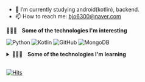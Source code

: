 - 🌱 I’m currently studying android(kotlin), backend.
- 📫 How to reach me: bjo6300@naver.com 

<b>🧑🏻‍💻 &nbsp;&nbsp; Some of the technologies I'm interesting</b></summary>

![Python](https://img.shields.io/badge/-Python-000000?style=flat&logo=python)
![Kotlin](https://img.shields.io/badge/-Kotlin-000000?style=flat&logo=Kotlin)
![GitHub](https://img.shields.io/badge/-GitHub-000000?style=flat&logo=github&logoColor=FFFFFF)
![MongoDB](https://img.shields.io/badge/-MongoDB-000000?style=flat&logo=MongoDB)

<details>
  <summary> <b>🧑🏻‍💻 &nbsp;&nbsp; Some of the technologies I'm learning</b></summary>
  <br/>

![MySQL](https://img.shields.io/badge/-MySQL-000000?style=flat&logo=MySQL)
![Docker](https://img.shields.io/badge/-Docker-000000?style=flat&logo=docker)
![AWS](https://img.shields.io/badge/-AWS-000000?style=flat&logo=amazon-aws)

</details>
<br/>
  

[![Hits](https://hits.seeyoufarm.com/api/count/incr/badge.svg?url=https%3A%2F%2Fgithub.com%2Fbjo6300&count_bg=%23087F90&title_bg=%23555555&icon=&icon_color=%23E7E7E7&title=visitors&edge_flat=false)](https://hits.seeyoufarm.com)
